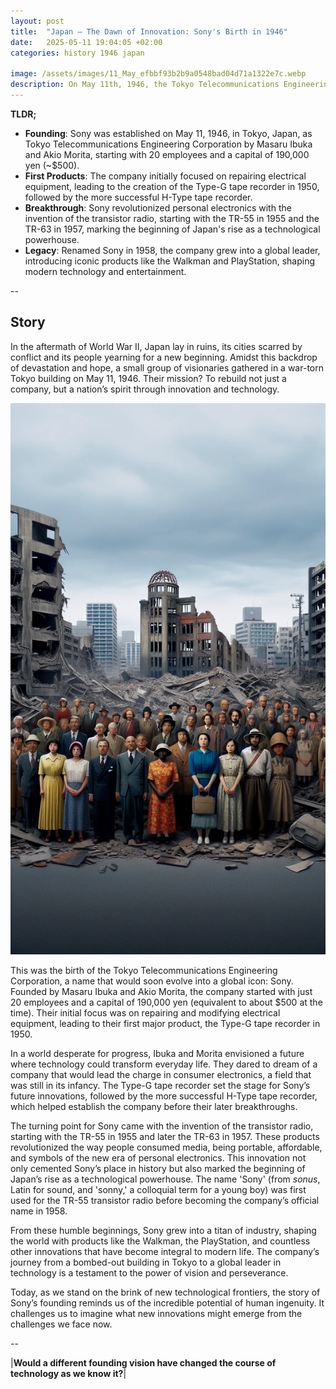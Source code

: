 ```yaml
---
layout: post
title:  "Japan – The Dawn of Innovation: Sony's Birth in 1946"
date:   2025-05-11 19:04:05 +02:00
categories: history 1946 japan

image: /assets/images/11_May_efbbf93b2b9a0548bad04d71a1322e7c.webp
description: On May 11th, 1946, the Tokyo Telecommunications Engineering Corporation, which would later become Sony Corporation, was founded in Japan. It played a significant role in the development of consumer electronics and technology.
---
```


**TLDR;**
- **Founding**: Sony was established on May 11, 1946, in Tokyo, Japan, as Tokyo Telecommunications Engineering Corporation by Masaru Ibuka and Akio Morita, starting with 20 employees and a capital of 190,000 yen (~$500).
- **First Products**: The company initially focused on repairing electrical equipment, leading to the creation of the Type-G tape recorder in 1950, followed by the more successful H-Type tape recorder.
- **Breakthrough**: Sony revolutionized personal electronics with the invention of the transistor radio, starting with the TR-55 in 1955 and the TR-63 in 1957, marking the beginning of Japan's rise as a technological powerhouse.
- **Legacy**: Renamed Sony in 1958, the company grew into a global leader, introducing iconic products like the Walkman and PlayStation, shaping modern technology and entertainment.

--


## Story
In the aftermath of World War II, Japan lay in ruins, its cities scarred by conflict and its people yearning for a new beginning. Amidst this backdrop of devastation and hope, a small group of visionaries gathered in a war-torn Tokyo building on May 11, 1946. Their mission? To rebuild not just a company, but a nation’s spirit through innovation and technology.

![Image](/assets/images/11_May_efbbf93b2b9a0548bad04d71a1322e7c.webp)

This was the birth of the Tokyo Telecommunications Engineering Corporation, a name that would soon evolve into a global icon: Sony. Founded by Masaru Ibuka and Akio Morita, the company started with just 20 employees and a capital of 190,000 yen (equivalent to about $500 at the time). Their initial focus was on repairing and modifying electrical equipment, leading to their first major product, the Type-G tape recorder in 1950.

In a world desperate for progress, Ibuka and Morita envisioned a future where technology could transform everyday life. They dared to dream of a company that would lead the charge in consumer electronics, a field that was still in its infancy. The Type-G tape recorder set the stage for Sony’s future innovations, followed by the more successful H-Type tape recorder, which helped establish the company before their later breakthroughs.

The turning point for Sony came with the invention of the transistor radio, starting with the TR-55 in 1955 and later the TR-63 in 1957. These products revolutionized the way people consumed media, being portable, affordable, and symbols of the new era of personal electronics. This innovation not only cemented Sony’s place in history but also marked the beginning of Japan’s rise as a technological powerhouse. The name 'Sony' (from *sonus*, Latin for sound, and 'sonny,' a colloquial term for a young boy) was first used for the TR-55 transistor radio before becoming the company’s official name in 1958.

From these humble beginnings, Sony grew into a titan of industry, shaping the world with products like the Walkman, the PlayStation, and countless other innovations that have become integral to modern life. The company’s journey from a bombed-out building in Tokyo to a global leader in technology is a testament to the power of vision and perseverance.

Today, as we stand on the brink of new technological frontiers, the story of Sony’s founding reminds us of the incredible potential of human ingenuity. It challenges us to imagine what new innovations might emerge from the challenges we face now.


--

|**Would a different founding vision have changed the course of technology as we know it?**|

